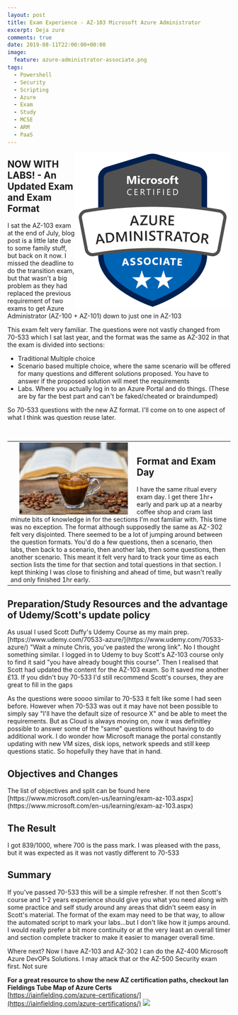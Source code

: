 ```yaml
---
layout: post
title: Exam Experience - AZ-103 Microsoft Azure Administrator
excerpt: Deja zure
comments: true
date: 2019-08-11T22:00:00+00:00
image:
  feature: azure-administrator-associate.png
tags: 
  - Powershell
  - Security
  - Scripting
  - Azure
  - Exam
  - Study
  - MCSE
  - ARM
  - PaaS
---
```

<img style="float:right;" src="/public/azure-administrator-associate.png">

<H2> NOW WITH LABS! - An Updated Exam and Exam Format</H2>
I sat the AZ-103 exam at the end of July, blog post is a little late due to some family stuff, but back on it now.  I missed the deadline to do the transition exam, but that wasn't a big problem as they had replaced the previous requirement of two exams to get Azure Administrator (AZ-100 + AZ-101) down to just one in AZ-103

This exam felt very familiar.  The questions were not vastly changed from 70-533 which I sat last year, and the format was the same as AZ-302 in that the exam is divided into sections:
* Traditional Multiple choice
* Scenario based multiple choice, where the same scenario will be offered for many questions and different solutions proposed.  You have to answer if the proposed solution will meet the requirements
* Labs. Where you actually log in to an Azure Portal and do things. (These are by far the best part and can't be faked/cheated or braindumped)

So 70-533 questions with the new AZ format.  I'll come on to one aspect of what I think was question reuse later.

<BR>
<TABLE><TR><TD>
<img style="float:left;margin: 0px 20px" src="/public/coffee.jpeg" width="50%" height="50%" >    
<H2> Format and Exam Day</H2>
I have the same ritual every exam day.  I get there 1hr+ early and park up at a nearby coffee shop and cram last minute bits of knowledge in for the sections I'm not familiar with. This time was no exception.  
The format although supposedly the same as AZ-302 felt very disjointed. There seemed to be a lot of jumping around between the question formats.  You'd do a few questions, then a scenario, then labs, then back to a scenario, then another lab, then some questions, then another scenario.  
This meant it felt very hard to track your time as each section lists the time for that section and total questions in that section.  I kept thinking I was close to finishing and ahead of time, but wasn't really and only finished 1hr early.

</TD></TR></TABLE>
<H2> Preparation/Study Resources and the advantage of Udemy/Scott's update policy</H2>
As usual I used Scott Duffy's Udemy Course as my main prep. [https://www.udemy.com/70533-azure/](https://www.udemy.com/70533-azure/)  
"Wait a minute Chris, you've pasted the wrong link".  No I thought something similar.  I logged in to Udemy to buy Scott's AZ-103 course only to find it said "you have already bought this course".  Then I realised that Scott had updated the content for the AZ-103 exam.
So It saved me another £13.  If you didn't buy 70-533 I'd still recommend Scott's courses, they are great to fill in the gaps

As the questions were soooo similar to 70-533 it felt like some I had seen before.  However when 70-533 was out it may have not been possible to simply say "I'll have the default size of resource X" and be able to meet the requirements.  But as Cloud is always moving on, now it was definitley possible to answer some of the "same" questions without having to do additional work.
I do wonder how Microsoft manage the portal constantly updating with new VM sizes, disk iops, network speeds and still keep questions static. So hopefully they have that in hand.

<H2>Objectives and Changes</H2>
The list of objectives and split can be found here  
[https://www.microsoft.com/en-us/learning/exam-az-103.aspx](https://www.microsoft.com/en-us/learning/exam-az-103.aspx)


<H2>The Result</H2>
I got 839/1000, where 700 is the pass mark.  I was pleased with the pass, but it was expected as it was not vastly different to 70-533

<H2>Summary</H2>
If you've passed 70-533 this will be a simple refresher.  If not then Scott's course and 1-2 years experience should give you what you need along with some practice and self study around any areas that didn't seem easy in Scott's material. 
The format of the exam may need to be that way, to allow the automated script to mark your labs...but I don't like how it jumps around.  I would really prefer a bit more continuity or at the very least an overall timer and section complete tracker to make it easier to manager overall time.

Where next? Now I have AZ-103 and AZ-302 I can do the  AZ-400 Microsoft Azure DevOPs Solutions.  I may attack that or the AZ-500 Security exam first.  Not sure


**For a great resource to show the new AZ certification paths, checkout Ian Fieldings Tube Map of Azure Certs**  
[https://iainfielding.com/azure-certifications/](https://iainfielding.com/azure-certifications/)
<img src="https://iainfielding.com/wp-content/uploads/2019/01/AzureCert_TubeMap_JAN2019-1.png">
